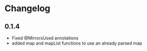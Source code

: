 # Changelog

## 0.1.4
- Fixed @MirrorsUsed annotations
- added map and mapList functions to use an already parsed map